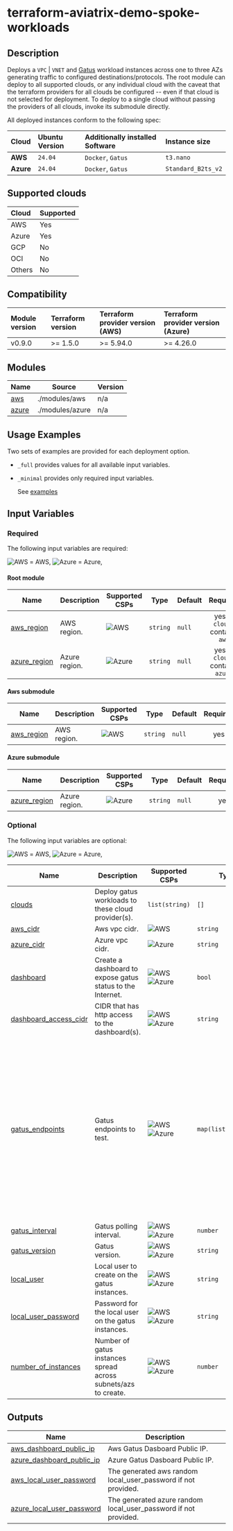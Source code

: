 # terraform-aviatrix-demo-spoke-workloads

## Description

Deploys a `VPC` | `VNET` and [Gatus](https://github.com/TwiN/gatus) workload instances across one to three AZs generating traffic to configured destinations/protocols. The root module can deploy to all supported clouds, or any individual cloud with the caveat that the terraform providers for all clouds be configured -- even if that cloud is not selected for deployment. To deploy to a single cloud without passing the providers of all clouds, invoke its submodule directly.

All deployed instances conform to the following spec:

| Cloud     | Ubuntu Version | Additionally installed Software | Instance size      |
| :-------- | :------------- | :------------------------------ | :----------------- |
| **AWS**   | `24.04`        | `Docker`, `Gatus`               | `t3.nano`          |
| **Azure** | `24.04`        | `Docker`, `Gatus`               | `Standard_B2ts_v2` |

## Supported clouds

| Cloud  | Supported |
| :----- | :-------- |
| AWS    | Yes       |
| Azure  | Yes       |
| GCP    | No        |
| OCI    | No        |
| Others | No        |

## Compatibility

| Module version | Terraform version | Terraform provider version (AWS) | Terraform provider version (Azure) |
| :------------- | :---------------- | :------------------------------- | :--------------------------------- |
| v0.9.0         | >= 1.5.0          | >= 5.94.0                        | >= 4.26.0                          |

## Modules

| Name                                                | Source          | Version |
| --------------------------------------------------- | --------------- | ------- |
| <a name="module_aws"></a> [aws](#module\_aws)       | ./modules/aws   | n/a     |
| <a name="module_azure"></a> [azure](#module\_azure) | ./modules/azure | n/a     |

## Usage Examples

Two sets of examples are provided for each deployment option.

- `_full` provides values for all available input variables.
- `_minimal` provides only required input variables.

  See [examples](https://github.com/terraform-aviatrix-modules/terraform-aviatrix-demo-spoke-workloads/tree/main/examples)

## Input Variables

### Required

The following input variables are required:

<img src="https://github.com/terraform-aviatrix-modules/terraform-aviatrix-mc-transit/blob/main/img/aws.png?raw=true" title="AWS"> = AWS, <img src="https://github.com/terraform-aviatrix-modules/terraform-aviatrix-mc-transit/blob/main/img/azure.png?raw=true" title="Azure"> = Azure,

#### Root module

| Name                                                                     | Description   | Supported CSPs                                                                                                                         | Type     | Default |             Required              |
| ------------------------------------------------------------------------ | ------------- | -------------------------------------------------------------------------------------------------------------------------------------- | -------- | ------- | :-------------------------------: |
| <a name="input_aws_region"></a> [aws\_region](#input\_aws\_region)       | AWS region.   | <img src="https://github.com/terraform-aviatrix-modules/terraform-aviatrix-mc-transit/blob/main/img/aws.png?raw=true" title="AWS">     | `string` | `null`  |  yes, if `clouds` contains `aws`  |
| <a name="input_azure_region"></a> [azure\_region](#input\_azure\_region) | Azure region. | <img src="https://github.com/terraform-aviatrix-modules/terraform-aviatrix-mc-transit/blob/main/img/azure.png?raw=true" title="Azure"> | `string` | `null`  | yes, if `clouds` contains `azure` |

#### Aws submodule

| Name                                                               | Description | Supported CSPs                                                                                                                     | Type     | Default | Required |
| ------------------------------------------------------------------ | ----------- | ---------------------------------------------------------------------------------------------------------------------------------- | -------- | ------- | :------: |
| <a name="input_aws_region"></a> [aws\_region](#input\_aws\_region) | AWS region. | <img src="https://github.com/terraform-aviatrix-modules/terraform-aviatrix-mc-transit/blob/main/img/aws.png?raw=true" title="AWS"> | `string` | `null`  |   yes    |

#### Azure submodule

| Name                                                                     | Description   | Supported CSPs                                                                                                                         | Type     | Default | Required |
| ------------------------------------------------------------------------ | ------------- | -------------------------------------------------------------------------------------------------------------------------------------- | -------- | ------- | :------: |
| <a name="input_azure_region"></a> [azure\_region](#input\_azure\_region) | Azure region. | <img src="https://github.com/terraform-aviatrix-modules/terraform-aviatrix-mc-transit/blob/main/img/azure.png?raw=true" title="Azure"> | `string` | `null`  |   yes    |

### Optional

The following input variables are optional:

<img src="https://github.com/terraform-aviatrix-modules/terraform-aviatrix-mc-transit/blob/main/img/aws.png?raw=true" title="AWS"> = AWS, <img src="https://github.com/terraform-aviatrix-modules/terraform-aviatrix-mc-transit/blob/main/img/azure.png?raw=true" title="Azure"> = Azure, 

| Name                                                                                                  | Description                                                    | Supported CSPs                                                                                                                                                                                                                                                            | Type                | Default                                                                                                                                                                                                                                                                                                                                                                                                                                                       | Required |
| ----------------------------------------------------------------------------------------------------- | -------------------------------------------------------------- | ------------------------------------------------------------------------------------------------------------------------------------------------------------------------------------------------------------------------------------------------------------------------- | ------------------- | ------------------------------------------------------------------------------------------------------------------------------------------------------------------------------------------------------------------------------------------------------------------------------------------------------------------------------------------------------------------------------------------------------------------------------------------------------------- | :------: |
| <a name="input_clouds"></a> [clouds](#input\_clouds)                                                  | Deploy gatus workloads to these cloud provider(s).             | `list(string)`                                                                                                                                                                                                                                                            | `[]`                | `["aws", "azure"]` (root module only)                                                                                                                                                                                                                                                                                                                                                                                                                         |
| <a name="input_aws_cidr"></a> [aws\_cidr](#input\_aws\_cidr)                                          | Aws vpc cidr.                                                  | <img src="https://github.com/terraform-aviatrix-modules/terraform-aviatrix-mc-transit/blob/main/img/aws.png?raw=true" title="AWS">                                                                                                                                        | `string`            | `"10.1.0.0/24"`                                                                                                                                                                                                                                                                                                                                                                                                                                               |    no    |
| <a name="input_azure_cidr"></a> [azure\_cidr](#input\_azure\_cidr)                                    | Azure vpc cidr.                                                | <img src="https://github.com/terraform-aviatrix-modules/terraform-aviatrix-mc-transit/blob/main/img/azure.png?raw=true" title="Azure">                                                                                                                                    | `string`            | `"10.2.0.0/24"`                                                                                                                                                                                                                                                                                                                                                                                                                                               |    no    |
| <a name="input_dashboard"></a> [dashboard](#input\_dashboard)                                         | Create a dashboard to expose gatus status to the Internet.     | <img src="https://github.com/terraform-aviatrix-modules/terraform-aviatrix-mc-transit/blob/main/img/aws.png?raw=true" title="AWS"> <img src="https://github.com/terraform-aviatrix-modules/terraform-aviatrix-mc-transit/blob/main/img/azure.png?raw=true" title="Azure"> | `bool`              | `true`                                                                                                                                                                                                                                                                                                                                                                                                                                                        |    no    |
| <a name="input_dashboard_access_cidr"></a> [dashboard\_access\_cidr](#input\_dashboard\_access\_cidr) | CIDR that has http access to the dashboard(s).                 | <img src="https://github.com/terraform-aviatrix-modules/terraform-aviatrix-mc-transit/blob/main/img/aws.png?raw=true" title="AWS"> <img src="https://github.com/terraform-aviatrix-modules/terraform-aviatrix-mc-transit/blob/main/img/azure.png?raw=true" title="Azure"> | `string`            | Internet source IP of the executing system                                                                                                                                                                                                                                                                                                                                                                                                                    |    no    |
| <a name="input_gatus_endpoints"></a> [gatus\_endpoints](#input\_gatus\_endpoints)                     | Gatus endpoints to test.                                       | <img src="https://github.com/terraform-aviatrix-modules/terraform-aviatrix-mc-transit/blob/main/img/aws.png?raw=true" title="AWS"> <img src="https://github.com/terraform-aviatrix-modules/terraform-aviatrix-mc-transit/blob/main/img/azure.png?raw=true" title="Azure"> | `map(list(string))` | <pre>{<br/>  "http": [<br/>    "de.vu",<br/>    "69298.com",<br/>    "tiktock.com",<br/>    "acrilhacrancon.com",<br/>    "blockexplorer.com"<br/>  ],<br/>  "https": [<br/>    "aviatrix.com",<br/>    "aws.amazon.com",<br/>    "www.microsoft.com",<br/>    "cloud.google.com",<br/>    "github.com",<br/>    "thishabboforum.com",<br/>    "malware.net",<br/>    "go.dev",<br/>    "dk-metall.ru"<br/>  ],<br/>  "icmp": [],<br/>  "tcp": []<br/>}</pre> |    no    |
| <a name="input_gatus_interval"></a> [gatus\_interval](#input\_gatus\_interval)                        | Gatus polling interval.                                        | <img src="https://github.com/terraform-aviatrix-modules/terraform-aviatrix-mc-transit/blob/main/img/aws.png?raw=true" title="AWS"> <img src="https://github.com/terraform-aviatrix-modules/terraform-aviatrix-mc-transit/blob/main/img/azure.png?raw=true" title="Azure"> | `number`            | `10`                                                                                                                                                                                                                                                                                                                                                                                                                                                          |    no    |
| <a name="input_gatus_version"></a> [gatus\_version](#input\_gatus\_version)                           | Gatus version.                                                 | <img src="https://github.com/terraform-aviatrix-modules/terraform-aviatrix-mc-transit/blob/main/img/aws.png?raw=true" title="AWS"> <img src="https://github.com/terraform-aviatrix-modules/terraform-aviatrix-mc-transit/blob/main/img/azure.png?raw=true" title="Azure"> | `string`            | `"5.12.1"`                                                                                                                                                                                                                                                                                                                                                                                                                                                    |    no    |
| <a name="input_local_user"></a> [local\_user](#input\_local\_user)                                    | Local user to create on the gatus instances.                   | <img src="https://github.com/terraform-aviatrix-modules/terraform-aviatrix-mc-transit/blob/main/img/aws.png?raw=true" title="AWS"> <img src="https://github.com/terraform-aviatrix-modules/terraform-aviatrix-mc-transit/blob/main/img/azure.png?raw=true" title="Azure"> | `string`            | `"gatus"`                                                                                                                                                                                                                                                                                                                                                                                                                                                     |    no    |
| <a name="input_local_user_password"></a> [local\_user\_password](#input\_local\_user\_password)       | Password for the local user on the gatus instances.            | <img src="https://github.com/terraform-aviatrix-modules/terraform-aviatrix-mc-transit/blob/main/img/aws.png?raw=true" title="AWS"> <img src="https://github.com/terraform-aviatrix-modules/terraform-aviatrix-mc-transit/blob/main/img/azure.png?raw=true" title="Azure"> | `string`            | `null`                                                                                                                                                                                                                                                                                                                                                                                                                                                        |    no    |
| <a name="input_number_of_instances"></a> [number\_of\_instances](#input\_number\_of\_instances)       | Number of gatus instances spread across subnets/azs to create. | <img src="https://github.com/terraform-aviatrix-modules/terraform-aviatrix-mc-transit/blob/main/img/aws.png?raw=true" title="AWS"> <img src="https://github.com/terraform-aviatrix-modules/terraform-aviatrix-mc-transit/blob/main/img/azure.png?raw=true" title="Azure"> | `number`            | `2`                                                                                                                                                                                                                                                                                                                                                                                                                                                           |    no    |

## Outputs

| Name                                                                                                                  | Description                                                       |
| --------------------------------------------------------------------------------------------------------------------- | ----------------------------------------------------------------- |
| <a name="output_aws_dashboard_public_ip"></a> [aws\_dashboard\_public\_ip](#output\_aws\_dashboard\_public\_ip)       | Aws Gatus Dasboard  Public IP.                                    |
| <a name="output_azure_dashboard_public_ip"></a> [azure\_dashboard\_public\_ip](#output\_azure\_dashboard\_public\_ip) | Azure Gatus Dasboard Public IP.                                   |
| <a name="output_aws_local_user_password"></a> [aws\_local\_user\_password](#output\_local\_user\_password)            | The generated aws random local\_user\_password if not provided.   |
| <a name="output_azure_local_user_password"></a> [azure\_local\_user\_password](#output\_local\_user\_password)        | The generated azure random local\_user\_password if not provided. |
